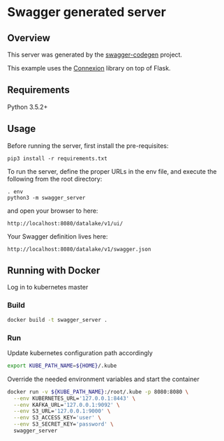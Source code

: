 # Swagger generated server

## Overview
This server was generated by the [swagger-codegen](https://github.com/swagger-api/swagger-codegen) project.

This example uses the [Connexion](https://github.com/zalando/connexion) library on top of Flask.

## Requirements
Python 3.5.2+

## Usage
Before running the server, first install the pre-requisites:

```
pip3 install -r requirements.txt
```

To run the server, define the proper URLs in the env file, and execute the following from the root directory:

```
. env
python3 -m swagger_server
```

and open your browser to here:

```
http://localhost:8080/datalake/v1/ui/
```

Your Swagger definition lives here:

```
http://localhost:8080/datalake/v1/swagger.json
```

## Running with Docker

Log in to kubernetes master

### Build 

```bash
docker build -t swagger_server .
```

### Run

Update kubernetes configuration path accordingly

```bash
export KUBE_PATH_NAME=${HOME}/.kube
```

Override the needed environment variables and start the container

```bash
docker run -v ${KUBE_PATH_NAME}:/root/.kube -p 8080:8080 \
  --env KUBERNETES_URL='127.0.0.1:8443' \
  --env KAFKA_URL='127.0.0.1:9092' \
  --env S3_URL='127.0.0.1:9000' \
  --env S3_ACCESS_KEY='user' \
  --env S3_SECRET_KEY='password' \
  swagger_server
```

